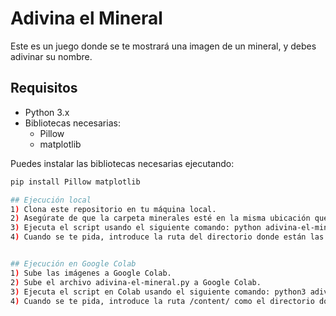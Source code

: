 # Adivina el Mineral

Este es un juego donde se te mostrará una imagen de un mineral, y debes adivinar su nombre.

## Requisitos

- Python 3.x
- Bibliotecas necesarias:
  - Pillow
  - matplotlib

Puedes instalar las bibliotecas necesarias ejecutando:
```bash
pip install Pillow matplotlib

## Ejecución local
1) Clona este repositorio en tu máquina local.
2) Asegúrate de que la carpeta minerales esté en la misma ubicación que el archivo adivina-el-mineral.py.
3) Ejecuta el script usando el siguiente comando: python adivina-el-mineral.py
4) Cuando se te pida, introduce la ruta del directorio donde están las imágenes, por ejemplo, ./minerales.


## Ejecución en Google Colab
1) Sube las imágenes a Google Colab.
2) Sube el archivo adivina-el-mineral.py a Google Colab.
3) Ejecuta el script en Colab usando el siguiente comando: python3 adivina-el-mineral.py
4) Cuando se te pida, introduce la ruta /content/ como el directorio donde están las imágenes.

